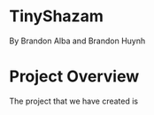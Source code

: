 # TinyShazam

By Brandon Alba and Brandon Huynh

# Project Overview 

The project that we have created is 
